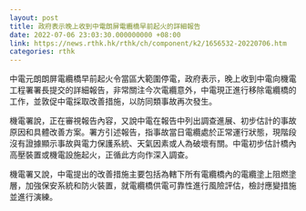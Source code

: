 ```yaml
---
layout: post
title: 政府表示晚上收到中電朗屏電纜橋早前起火的詳細報告
date: 2022-07-06 23:03:30.000000000 +08:00
link: https://news.rthk.hk/rthk/ch/component/k2/1656532-20220706.htm
categories: rthk
---
```


中電元朗朗屏電纜橋早前起火令當區大範圍停電，政府表示，晚上收到中電向機電工程署署長提交的詳細報告，非常關注今次電纜意外，中電現正進行移除電纜橋的工作，並敦促中電採取改善措施，以防同類事故再次發生。

機電署說，正在審視報告內容，又說中電在報告中列出調查進展、初步估計的事故原因和具體改善方案。署方引述報告，指事故當日電纜處於正常運行狀態，現階段沒有證據顯示事故與電力保護系統、天氣因素或人為破壞有關。中電初步估計橋內高壓裝置或機電設施起火，正循此方向作深入調查。
 
機電署又說，中電提出的改善措施主要包括為轄下所有電纜橋內的電纜塗上阻燃塗層，加強保安系統和防火裝置，就電纜橋供電可靠性進行風險評估，檢討應變措施並進行演練。
